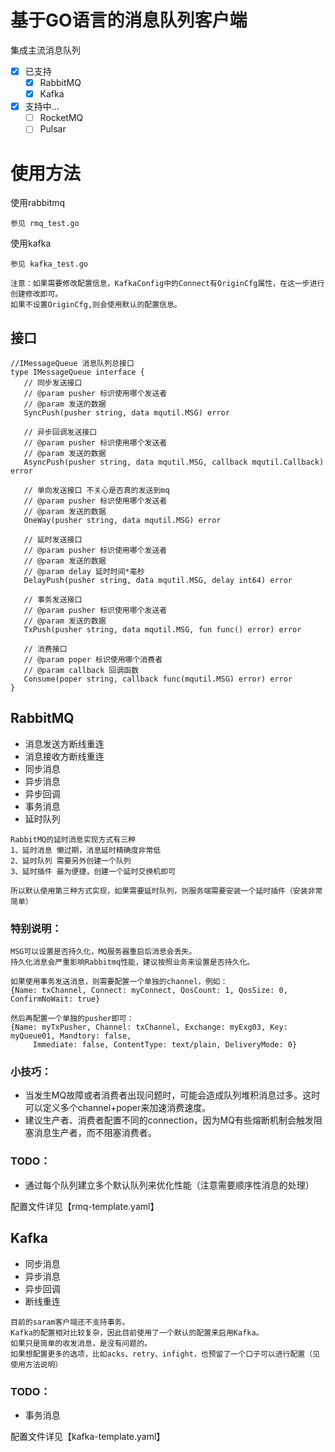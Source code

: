  # 基于GO语言的消息队列客户端
 集成主流消息队列
 - [x] 已支持
   - [x] RabbitMQ
   - [x] Kafka
 - [x] 支持中...
    - [ ] RocketMQ
    - [ ] Pulsar
 
 # 使用方法

 使用rabbitmq
 ```
 参见 rmq_test.go
 ```

 使用kafka
  ```
  参见 kafka_test.go
  
  注意：如果需要修改配置信息，KafkaConfig中的Connect有OriginCfg属性，在这一步进行创建修改即可。
  如果不设置OriginCfg,则会使用默认的配置信息。
  ```
 ## 接口
 ```
 //IMessageQueue 消息队列总接口
 type IMessageQueue interface {
 	// 同步发送接口
 	// @param pusher 标识使用哪个发送者
 	// @param 发送的数据
 	SyncPush(pusher string, data mqutil.MSG) error
 
 	// 异步回调发送接口
 	// @param pusher 标识使用哪个发送者
 	// @param 发送的数据
 	AsyncPush(pusher string, data mqutil.MSG, callback mqutil.Callback) error
 
 	// 单向发送接口 不关心是否真的发送到mq
 	// @param pusher 标识使用哪个发送者
 	// @param 发送的数据
 	OneWay(pusher string, data mqutil.MSG) error
 
 	// 延时发送接口
 	// @param pusher 标识使用哪个发送者
 	// @param 发送的数据
 	// @param delay 延时时间*毫秒
 	DelayPush(pusher string, data mqutil.MSG, delay int64) error
 
 	// 事务发送接口
 	// @param pusher 标识使用哪个发送者
 	// @param 发送的数据
 	TxPush(pusher string, data mqutil.MSG, fun func() error) error
 
 	// 消费接口
 	// @param poper 标识使用哪个消费者
 	// @param callback 回调函数
 	Consume(poper string, callback func(mqutil.MSG) error) error
 }

 ```
 ## RabbitMQ
 + 消息发送方断线重连
 + 消息接收方断线重连
 + 同步消息
 + 异步消息
 + 异步回调
 + 事务消息
 + 延时队列
 ```
 RabbitMQ的延时消息实现方式有三种
 1、延时消息 懒过期，消息延时精确度非常低
 2、延时队列 需要另外创建一个队列
 3、延时插件 最为便捷，创建一个延时交换机即可
 
 所以默认使用第三种方式实现，如果需要延时队列，则服务端需要安装一个延时插件（安装非常简单）
 ```
 
 ### 特别说明：
 ```
 MSG可以设置是否持久化，MQ服务器重启后消息会丢失。
 持久化消息会严重影响Rabbitmq性能，建议按照业务来设置是否持久化。
 ```
 
   ```
   如果使用事务发送消息，则需要配置一个单独的channel，例如：
   {Name: txChannel, Connect: myConnect, QosCount: 1, QosSize: 0, ConfirmNoWait: true}
   
   然后再配置一个单独的pusher即可：
   {Name: myTxPusher, Channel: txChannel, Exchange: myExg03, Key: myQueue01, Mandtory: false,
        Immediate: false, ContentType: text/plain, DeliveryMode: 0}
   ```
   
 ### 小技巧： 
 + 当发生MQ故障或者消费者出现问题时，可能会造成队列堆积消息过多。这时可以定义多个channel+poper来加速消费速度。
 + 建议生产者、消费者配置不同的connection，因为MQ有些熔断机制会触发阻塞消息生产者，而不阻塞消费者。
 
 ### TODO：
 + 通过每个队列建立多个默认队列来优化性能（注意需要顺序性消息的处理）
 
 配置文件详见【rmq-template.yaml】
 
  ## Kafka
  + 同步消息
  + 异步消息
  + 异步回调
  + 断线重连
 ```
 目前的saram客户端还不支持事务。
 Kafka的配置相对比较复杂，因此目前使用了一个默认的配置来启用Kafka。
 如果只是简单的收发消息，是没有问题的。
 如果想配置更多的选项，比如acks、retry、infight，也预留了一个口子可以进行配置（见使用方法说明）
  ```
 ### TODO：
 + 事务消息
 
 配置文件详见【kafka-template.yaml】